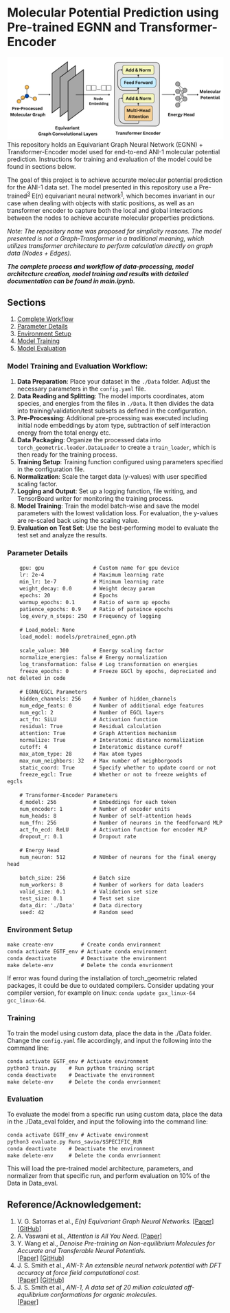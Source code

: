 # Molecular Potential Prediction using Pre-trained EGNN and Transformer-Encoder

![Alt Text!](images/architecture.png)<br>
This repository holds an Equivariant Graph Neural Network (EGNN) + Transformer-Encoder model used for end-to-end ANI-1 molecular potential prediction. Instructions for training and evaluation of the model could be found in sections below.

The goal of this project is to achieve accurate molecular potential prediction for the ANI-1 data set.  The model presented in this repository use a Pre-trained<sup><a href="#reference">3</a></sup> E(n) equivariant neural network<sup><a href="#reference">1</a></sup>, which becomes invariant in our case when dealing with objects with static positions, as well as an transformer encoder to capture both the local and global interactions between the nodes to achieve accurate molecular properties predictions.

<i>Note: The repository name was proposed for simplicity reasons. The model presented is not a Graph-Transformer in a traditional meaning, which utilizes transformer architecture to perform calculation directly on graph data (Nodes + Edges).</i>

<b><i>The complete process and workflow of data-processing, model architecture creation, model training and results with detailed documentation can be found in main.ipynb.</b></i>

## Sections

1. [Complete Workflow](#work)
2. [Parameter Details](#config)
3. [Environment Setup](#setup)
4. [Model Training](#training)
5. [Model Evaluation](#eval)

### Model Training and Evaluation Workflow:<a name="work"></a>
1) <b>Data Preparation</b>: Place your dataset in the `./Data` folder. Adjust the necessary parameters in the `config.yaml` file.
1) <b>Data Reading and Splitting</b>: The model imports coordinates, atom species, and energies from the files in `./Data`. It then divides the data into training/validation/test subsets as defined in the configuration.
2) <b>Pre-Processing</b>: Additional pre-processing was executed including initial node embeddings by atom type, subtraction of self interaction energy from the total energy etc.
3) <b>Data Packaging</b>: Organize the processed data into `torch_geometric.loader.DataLoader` to create a `train_loader`, which is then ready for the training process.
4) <b>Training Setup</b>: Training function configured using parameters specified in the configuration file.
5) <b>Normalization</b>: Scale the target data (y-values) with user specified scaling factor.
6) <b>Logging and Output</b>: Set up a logging function, file writing, and TensorBoard writer for monitoring the training process.
7) <b>Model Training</b>: Train the model batch-wise and save the model parameters with the lowest validation loss. For evaluation, the y-values are re-scaled back using the scaling value.
8) <b>Evaluation on Test Set</b>: Use the best-performing model to evaluate the test set and analyze the results.

### Parameter Details<a name="config"></a>
```
    gpu: gpu                # Custom name for gpu device
    lr: 2e-4                # Maximum learning rate
    min_lr: 1e-7            # Minimum learning rate
    weight_decay: 0.0       # Weight decay param
    epochs: 20              # Epochs
    warmup_epochs: 0.1      # Ratio of warm up epochs
    patience_epochs: 0.9    # Ratio of pateince epochs
    log_every_n_steps: 250  # Frequency of logging

    # Load_model: None 
    load_model: models/pretrained_egnn.pth

    scale_value: 300        # Energy scaling factor
    normalize_energies: false # Energy normalization
    log_transformation: false # Log transformation on energies
    freeze_epochs: 0        # Freeze EGCl by epochs, depreciated and not deleted in code
    
    # EGNN/EGCL Parameters
    hidden_channels: 256    # Number of hidden_channels
    num_edge_feats: 0       # Number of additional edge features
    num_egcl: 2             # Number of EGCL layers
    act_fn: SiLU            # Activation function
    residual: True          # Residual calculation
    attention: True         # Graph Attention mechanism
    normalize: True         # Interatomic distance normalization
    cutoff: 4               # Interatomic distance curoff
    max_atom_type: 28       # Max atom types
    max_num_neighbors: 32   # Max number of neighborgoods
    static_coord: True      # Specify whether to update coord or not
    freeze_egcl: True       # Whether or not to freeze weights of egcls

    # Transformer-Encoder Parameters
    d_model: 256            # Embeddings for each token
    num_encoder: 1          # Number of encoder units
    num_heads: 8            # Number of self-attention heads
    num_ffn: 256            # Number of neurons in the feedforward MLP
    act_fn_ecd: ReLU        # Activation function for encoder MLP
    dropout_r: 0.1          # Dropout rate

    # Energy Head
    num_neuron: 512         # NUmber of neurons for the final energy head

    batch_size: 256         # Batch size
    num_workers: 8          # Number of workers for data loaders
    valid_size: 0.1         # Validation set size
    test_size: 0.1          # Test set size
    data_dir: './Data'      # Data directory
    seed: 42                # Random seed
```

### Environment Setup<a name="setup"></a>
```
make create-env         # Create conda environment
conda activate EGTF_env # Activate conda environment
conda deactivate        # Deactivate the environment
make delete-env         # Delete the conda envrionment
```
If error was found during the installation of torch_geometric related packages, it could be due to outdated compilers. Consider updating your compiler version, for example on linux: `conda update gxx_linux-64 gcc_linux-64`.

### Training<a name="training"></a>
To train the model using custom data, place the data in the ./Data folder. Change the `config.yaml` file accordingly, and input the following into the command line:
```
conda activate EGTF_env # Activate environment
python3 train.py    # Run python training script
conda deactivate    # Deactivate the environment
make delete-env     # Delete the conda envrionment
```

### Evaluation<a name="eval"></a>
To evaluate the model from a specific run using custom data, place the data in the ./Data_eval folder, and input the following into the command line:
```
conda activate EGTF_env # Activate environment
python3 evaluate.py Runs_savio/$SPECIFIC_RUN
conda deactivate    # Deactivate the environment
make delete-env     # Delete the conda envrionment
```
This will load the pre-trained model architecture, parameters, and normalizer from that specific run, and perform evaluation on 10% of the Data in Data_eval.<br>

<a name="reference"></a>
## Reference/Acknowledgement:
1. V. G. Satorras et al., <i>E(n) Equivariant Graph Neural Networks.</i> [[Paper]](https://arxiv.org/abs/2102.09844) [[GitHub]](https://github.com/vgsatorras/egnn)
2. A. Vaswani et al., <i>Attention is All You Need.</i>
[[Paper]](https://arxiv.org/abs/1706.03762)
3. Y. Wang et al., <i>Denoise Pre-training on Non-equilibrium Molecules for Accurate and Transferable Neural Potentials.</i><br> [[Paper]](https://arxiv.org/abs/2303.02216) [[GitHub]](https://github.com/yuyangw/Denoise-Pretrain-ML-Potential)
4. J. S. Smith et al., <i>ANI-1: An extensible neural network potential with DFT accuracy at force field computational cost.</i><br>
[[Paper]](https://pubs.rsc.org/en/content/articlelanding/2017/sc/c6sc05720a) [[GitHub]](https://github.com/isayev/ANI1_dataset)
5. J. S. Smith et al., <i>ANI-1, A data set of 20 million calculated off-equilibrium conformations for organic molecules.</i><br>
[[Paper]](https://www.nature.com/articles/sdata2017193)